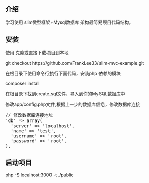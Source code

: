 <h2>介绍</h2>
<p>学习使用  slim微型框架+Mysql数据库  架构最简易项目代码结构。


<h2>安装</h2>
<p>使用 克隆或直接下载项目到本地</p>

<p>git checkout https://github.com/FrankLee33/slim-mvc-example.git</p>
<p>在根目录下使用命令行执行下面代码，安装php 依赖的模块</p>

<p>composer install</p>
<p>在根目录下找到create.sql文件，导入到你的MySQL数据库中</p>

<p>修改app/config.php文件,根据上一步的数据库信息，修改数据库连接</p>
<pre>
// 修改数据库连接地址
'db' => array(
  'server' => 'localhost',
  'name' => 'test',
  'username' => 'root',
  'password' => 'root',
),
</pre>
<h2>启动项目</h2>

<p>php -S localhost:3000 -t ./public </p>
